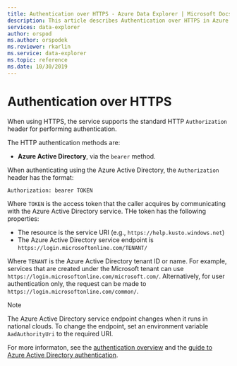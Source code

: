 ```yaml
---
title: Authentication over HTTPS - Azure Data Explorer | Microsoft Docs
description: This article describes Authentication over HTTPS in Azure Data Explorer.
services: data-explorer
author: orspod
ms.author: orspodek
ms.reviewer: rkarlin
ms.service: data-explorer
ms.topic: reference
ms.date: 10/30/2019
---
```

# Authentication over HTTPS

When using HTTPS, the service supports the standard HTTP `Authorization` header
for performing authentication.

The HTTP authentication methods are:

* **Azure Active Directory**, via the `bearer` method.

When authenticating using the Azure Active Directory, the `Authorization` header has
the format:

```txt
Authorization: bearer TOKEN
```

Where `TOKEN` is the access token that the caller acquires by communicating with
the Azure Active Directory service. THe token has the following properties:

* The resource is the service URI (e.g., `https://help.kusto.windows.net`)
* The Azure Active Directory service endpoint is
  `https://login.microsoftonline.com/TENANT/`

Where `TENANT` is the Azure Active Directory tenant ID or name. 
For example, services that are created under the Microsoft tenant can use
`https://login.microsoftonline.com/microsoft.com/`. 
Alternatively, for user authentication only, the request can be made to
`https://login.microsoftonline.com/common/`.

> [!NOTE]
> The Azure Active Directory service endpoint changes when it runs in national clouds.
> To change the endpoint, set an environment variable `AadAuthorityUri` to the required URI.

For more informaton, see the [authentication overview](../../management/access-control/index.md)
and the [guide to Azure Active Directory authentication](../../management/access-control/how-to-authenticate-with-aad.md).
